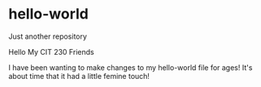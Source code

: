 # hello-world
Just another repository

Hello My CIT 230 Friends

I have been wanting to make changes to my hello-world file for ages!
It's about time that it had a little femine touch!
